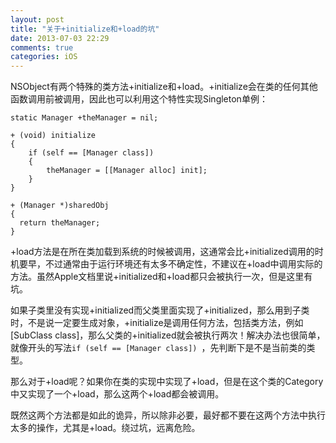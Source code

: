 ```yaml
---
layout: post
title: "关于+initialize和+load的坑"
date: 2013-07-03 22:29
comments: true
categories: iOS
---
```


NSObject有两个特殊的类方法+initialize和+load。+initialize会在类的任何其他函数调用前被调用，因此也可以利用这个特性实现Singleton单例：

```
static Manager +theManager = nil;

+ (void) initialize 
{
	if (self == [Manager class]) 
	{
		theManager = [[Manager alloc] init];
	}
}

+ (Manager *)sharedObj 
{
  return theManager;
}
```

+load方法是在所在类加载到系统的时候被调用，这通常会比+initialized调用的时机要早，不过通常由于运行环境还有太多不确定性，不建议在+load中调用实际的方法。虽然Apple文档里说+initialized和+load都只会被执行一次，但是这里有坑。

如果子类里没有实现+initialized而父类里面实现了+initialized，那么用到子类时，不是说一定要生成对象，+initialize是调用任何方法，包括类方法，例如[SubClass class]，那么父类的+initialized就会被执行两次！解决办法也很简单，就像开头的写法`if (self == [Manager class]) `，先判断下是不是当前类的类型。

那么对于+load呢？如果你在类的实现中实现了+load，但是在这个类的Category中又实现了一个+load，那么这两个+load都会被调用。

既然这两个方法都是如此的诡异，所以除非必要，最好都不要在这两个方法中执行太多的操作，尤其是+load。绕过坑，远离危险。


